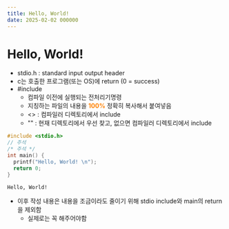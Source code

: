 ```yaml
---
title: Hello, World!
date: 2025-02-02 000000
---
```


# Hello, World!
* stdio.h : standard input output header
* c는 호출한 프로그램(또는 OS)에 return (0 = success)
* #include
  * 컴파일 이전에 실행되는 전처리기명령
  * 지칭하는 파일의 내용을 **<font color = '#ff8000'>100%</font>** 정확히 복사해서 붙여넣음
  * <> : 컴파일러 디렉토리에서 include
  * "" : 현재 디렉토리에서 우선 찾고, 없으면 컴파일러 디렉토리에서 include

```c
#include <stdio.h>
// 주석
/* 주석 */
int main() {
  printf("Hello, World! \n");
  return 0;
}
```
```text
Hello, World!
```

* 이후 작성 내용은 내용을 조금이라도 줄이기 위해 stdio include와 main의 return을 제외함
  * 실제로는 꼭 해주어야함
